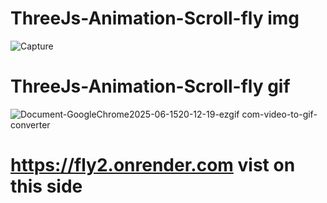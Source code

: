 # ThreeJs-Animation-Scroll-fly img
![Capture](https://github.com/user-attachments/assets/e7b74507-3579-45c2-81a3-42a228aacd32)
# ThreeJs-Animation-Scroll-fly gif
![Document-GoogleChrome2025-06-1520-12-19-ezgif com-video-to-gif-converter](https://github.com/user-attachments/assets/41601b69-59c7-421e-a85e-9b9a59bde451)

# https://fly2.onrender.com vist on this side
